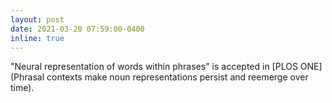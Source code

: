```yaml
---
layout: post
date: 2021-03-20 07:59:00-0400
inline: true
---
```


"Neural representation of words within phrases" is accepted in [PLOS ONE](Phrasal contexts make noun representations persist and reemerge over time). 
